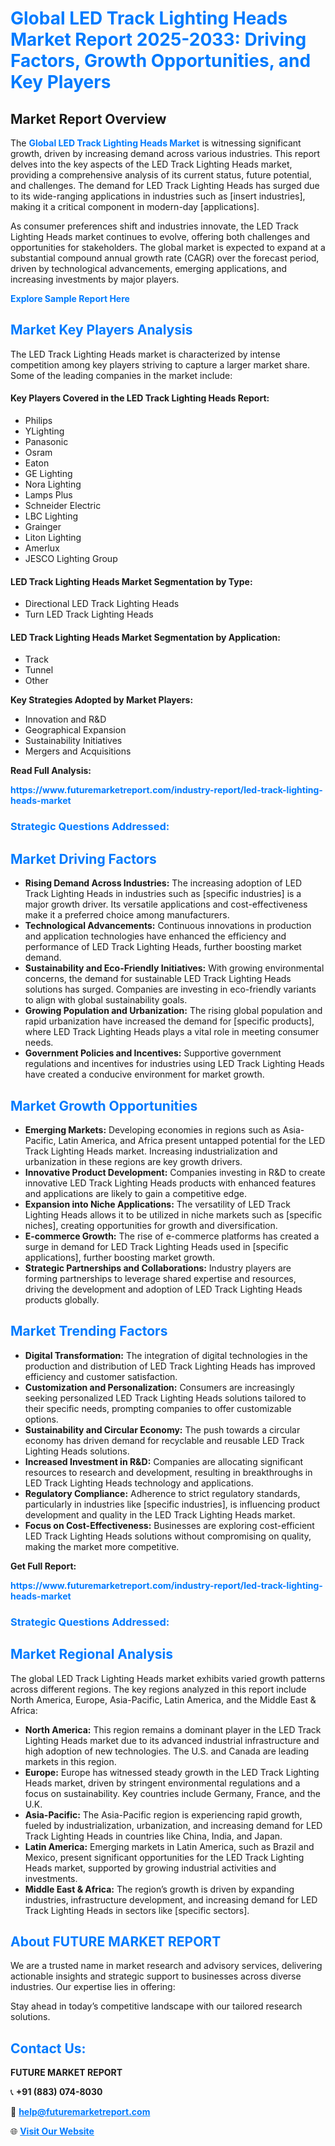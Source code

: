 <h1 style="color: #007BFF;">Global LED Track Lighting Heads Market Report 2025-2033: Driving Factors, Growth Opportunities, and Key Players</h1>

<section id="overview">
<h2>Market Report Overview</h2>
<p>The <a href="https://www.futuremarketreport.com/industry-report/led-track-lighting-heads-market" style="color: #007BFF; text-decoration: none;"><strong>Global LED Track Lighting Heads Market</strong></a> is witnessing significant growth, driven by increasing demand across various industries. This report delves into the key aspects of the LED Track Lighting Heads market, providing a comprehensive analysis of its current status, future potential, and challenges. The demand for LED Track Lighting Heads has surged due to its wide-ranging applications in industries such as [insert industries], making it a critical component in modern-day [applications].</p>
<p>As consumer preferences shift and industries innovate, the LED Track Lighting Heads market continues to evolve, offering both challenges and opportunities for stakeholders. The global market is expected to expand at a substantial compound annual growth rate (CAGR) over the forecast period, driven by technological advancements, emerging applications, and increasing investments by major players.</p>
</section>

<section id="overview">
<p><a href="https://www.futuremarketreport.com/request-sample/reportId=82510" style="color: #007BFF; text-decoration: none;"><strong>Explore Sample Report Here</strong></a></p>
</section>

<section id="key-players">
<h2 style="color: #007BFF;">Market Key Players Analysis</h2>
<p>The LED Track Lighting Heads market is characterized by intense competition among key players striving to capture a larger market share. Some of the leading companies in the market include:</p>
<h4>Key Players Covered in the LED Track Lighting Heads Report:</h4>
<ul><li>Philips</li><li>YLighting</li><li>Panasonic</li><li>Osram</li><li>Eaton</li><li>GE Lighting</li><li>Nora Lighting</li><li>Lamps Plus</li><li>Schneider Electric</li><li>LBC Lighting</li><li>Grainger</li><li>Liton Lighting</li><li>Amerlux</li><li>JESCO Lighting Group</li></ul>
<h4>LED Track Lighting Heads Market Segmentation by Type:</h4>
<ul><li>Directional LED Track Lighting Heads</li><li>Turn LED Track Lighting Heads</li></ul>

<h4>LED Track Lighting Heads Market Segmentation by Application:</h4>
<ul><li>Track</li><li>Tunnel</li><li>Other</li></ul>
<p><strong>Key Strategies Adopted by Market Players:</strong></p>
<ul>
<li>Innovation and R&D</li>
<li>Geographical Expansion</li>
<li>Sustainability Initiatives</li>
<li>Mergers and Acquisitions</li>
</ul>
</section>

<section>
<p><strong>Read Full Analysis: </strong></p><a href="https://www.futuremarketreport.com/industry-report/led-track-lighting-heads-market" style="color: #007BFF; text-decoration: none;"><strong>https://www.futuremarketreport.com/industry-report/led-track-lighting-heads-market</strong></a>
<h3 style="color: #007BFF;">Strategic Questions Addressed:</h3>
</section>

<section id="driving-factors">
<h2 style="color: #007BFF;">Market Driving Factors</h2>
<ul>
<li><strong>Rising Demand Across Industries:</strong> The increasing adoption of LED Track Lighting Heads in industries such as [specific industries] is a major growth driver. Its versatile applications and cost-effectiveness make it a preferred choice among manufacturers.</li>
<li><strong>Technological Advancements:</strong> Continuous innovations in production and application technologies have enhanced the efficiency and performance of LED Track Lighting Heads, further boosting market demand.</li>
<li><strong>Sustainability and Eco-Friendly Initiatives:</strong> With growing environmental concerns, the demand for sustainable LED Track Lighting Heads solutions has surged. Companies are investing in eco-friendly variants to align with global sustainability goals.</li>
<li><strong>Growing Population and Urbanization:</strong> The rising global population and rapid urbanization have increased the demand for [specific products], where LED Track Lighting Heads plays a vital role in meeting consumer needs.</li>
<li><strong>Government Policies and Incentives:</strong> Supportive government regulations and incentives for industries using LED Track Lighting Heads have created a conducive environment for market growth.</li>
</ul>
</section>

<section id="growth-opportunities">
<h2 style="color: #007BFF;">Market Growth Opportunities</h2>
<ul>
<li><strong>Emerging Markets:</strong> Developing economies in regions such as Asia-Pacific, Latin America, and Africa present untapped potential for the LED Track Lighting Heads market. Increasing industrialization and urbanization in these regions are key growth drivers.</li>
<li><strong>Innovative Product Development:</strong> Companies investing in R&D to create innovative LED Track Lighting Heads products with enhanced features and applications are likely to gain a competitive edge.</li>
<li><strong>Expansion into Niche Applications:</strong> The versatility of LED Track Lighting Heads allows it to be utilized in niche markets such as [specific niches], creating opportunities for growth and diversification.</li>
<li><strong>E-commerce Growth:</strong> The rise of e-commerce platforms has created a surge in demand for LED Track Lighting Heads used in [specific applications], further boosting market growth.</li>
<li><strong>Strategic Partnerships and Collaborations:</strong> Industry players are forming partnerships to leverage shared expertise and resources, driving the development and adoption of LED Track Lighting Heads products globally.</li>
</ul>
</section>

<section id="trending-factors">
<h2 style="color: #007BFF;">Market Trending Factors</h2>
<ul>
<li><strong>Digital Transformation:</strong> The integration of digital technologies in the production and distribution of LED Track Lighting Heads has improved efficiency and customer satisfaction.</li>
<li><strong>Customization and Personalization:</strong> Consumers are increasingly seeking personalized LED Track Lighting Heads solutions tailored to their specific needs, prompting companies to offer customizable options.</li>
<li><strong>Sustainability and Circular Economy:</strong> The push towards a circular economy has driven demand for recyclable and reusable LED Track Lighting Heads solutions.</li>
<li><strong>Increased Investment in R&D:</strong> Companies are allocating significant resources to research and development, resulting in breakthroughs in LED Track Lighting Heads technology and applications.</li>
<li><strong>Regulatory Compliance:</strong> Adherence to strict regulatory standards, particularly in industries like [specific industries], is influencing product development and quality in the LED Track Lighting Heads market.</li>
<li><strong>Focus on Cost-Effectiveness:</strong> Businesses are exploring cost-efficient LED Track Lighting Heads solutions without compromising on quality, making the market more competitive.</li>
</ul>
</section>

<section>
<p><strong>Get Full Report: </strong></p><a href="https://www.futuremarketreport.com/industry-report/led-track-lighting-heads-market" style="color: #007BFF; text-decoration: none;"><strong>https://www.futuremarketreport.com/industry-report/led-track-lighting-heads-market</strong></a>
<h3 style="color: #007BFF;">Strategic Questions Addressed:</h3>
</section>


<section id="regional-analysis">
<h2 style="color: #007BFF;">Market Regional Analysis</h2>
<p>The global LED Track Lighting Heads market exhibits varied growth patterns across different regions. The key regions analyzed in this report include North America, Europe, Asia-Pacific, Latin America, and the Middle East & Africa:</p>
<ul>
<li><strong>North America:</strong> This region remains a dominant player in the LED Track Lighting Heads market due to its advanced industrial infrastructure and high adoption of new technologies. The U.S. and Canada are leading markets in this region.</li>
<li><strong>Europe:</strong> Europe has witnessed steady growth in the LED Track Lighting Heads market, driven by stringent environmental regulations and a focus on sustainability. Key countries include Germany, France, and the U.K.</li>
<li><strong>Asia-Pacific:</strong> The Asia-Pacific region is experiencing rapid growth, fueled by industrialization, urbanization, and increasing demand for LED Track Lighting Heads in countries like China, India, and Japan.</li>
<li><strong>Latin America:</strong> Emerging markets in Latin America, such as Brazil and Mexico, present significant opportunities for the LED Track Lighting Heads market, supported by growing industrial activities and investments.</li>
<li><strong>Middle East & Africa:</strong> The region’s growth is driven by expanding industries, infrastructure development, and increasing demand for LED Track Lighting Heads in sectors like [specific sectors].</li>
</ul>
</section>

<footer>
<h2 style="color: #007BFF;">About FUTURE MARKET REPORT</h2>
<p>We are a trusted name in market research and advisory services, delivering actionable insights and strategic support to businesses across diverse industries. Our expertise lies in offering:</p>

<p>Stay ahead in today’s competitive landscape with our tailored research solutions.</p>

<h2 style="color: #007BFF;">Contact Us:</h2>
<p><strong>FUTURE MARKET REPORT</strong></p>
<p>📞 <strong>+91 (883) 074-8030</strong></p>
<p>📧 <strong><a href="mailto:help@futuremarketreport.com" style="color: #007BFF;">help@futuremarketreport.com</a></strong></p>
<p>🌐 <strong><a href="https://www.futuremarketreport.com/" style="color: #007BFF;">Visit Our Website</a></strong></p>
</footer>